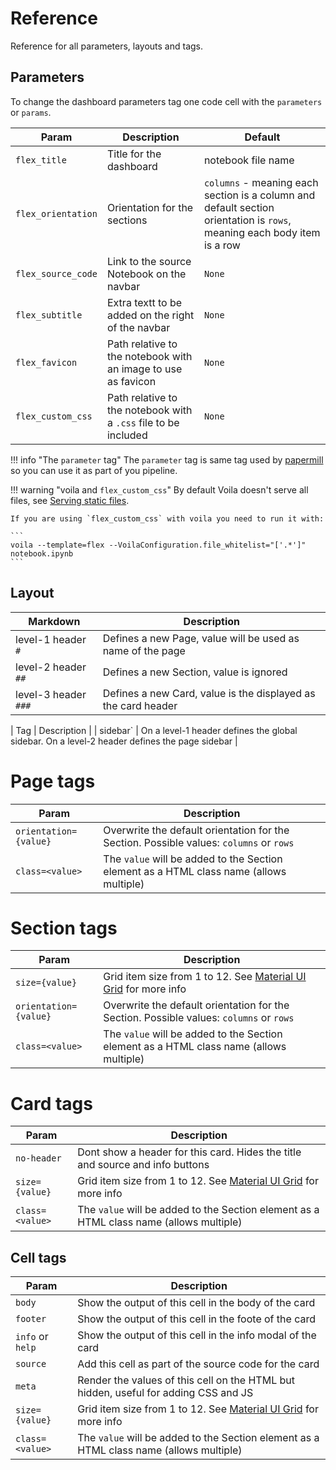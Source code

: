 # Reference

Reference for all parameters, layouts and tags.

## Parameters

To change the dashboard parameters tag one code cell with the `parameters` or `params`.

| Param | Description | Default |
|---|---|---|
| `flex_title` | Title for the dashboard | notebook file name |
| `flex_orientation` | Orientation for the sections | `columns` - meaning each section is a column and default section orientation is `rows`, meaning each body item is a row |
| `flex_source_code` | Link to the source Notebook on the navbar | `None` |
| `flex_subtitle` | Extra textt to be added on the right of the navbar | `None` |
| `flex_favicon` | Path relative to the notebook with an image to use as favicon | `None` |
| `flex_custom_css` | Path relative to the notebook with a `.css` file to be included | `None` |

!!! info "The `parameter` tag"
    The `parameter` tag is same tag used by [papermill](https://github.com/nteract/papermill) so you can use it as part of you pipeline.

!!! warning "voila and `flex_custom_css`"
    By default Voila doesn't serve all files, see [Serving static files](https://voila.readthedocs.io/en/latest/customize.html#serving-static-files).

    If you are using `flex_custom_css` with voila you need to run it with:

    ```
    voila --template=flex --VoilaConfiguration.file_whitelist="['.*']" notebook.ipynb
    ```

## Layout

| Markdown | Description |
|---|---|
| level-1 header `#` | Defines a new Page, value will be used as name of the page |
| level-2 header `##` | Defines a new Section, value is ignored |
| level-3 header `###` | Defines a new Card, value is the displayed as the card header |

| Tag | Description |
| sidebar` | On a level-1 header defines the global sidebar. On a level-2 header defines the page sidebar |

# Page tags

| Param | Description |
|---|---|
| `orientation={value}` | Overwrite the default orientation for the Section. Possible values: `columns` or `rows` |
| `class=<value>` | The `value` will be added to the Section element as a HTML class name (allows multiple) |

# Section tags

| Param | Description |
|---|---|
| `size={value}` | Grid item size from 1 to 12. See [Material UI Grid](https://material-ui.com/components/grid/) for more info |
| `orientation={value}` | Overwrite the default orientation for the Section. Possible values: `columns` or `rows` |
| `class=<value>` | The `value` will be added to the Section element as a HTML class name (allows multiple) |

# Card tags

| Param | Description |
|---|---|
| `no-header` | Dont show a header for this card. Hides the title and source and info buttons |
| `size={value}` | Grid item size from 1 to 12. See [Material UI Grid](https://material-ui.com/components/grid/) for more info |
| `class=<value>` | The `value` will be added to the Section element as a HTML class name (allows multiple) |

## Cell tags

| Param | Description |
|---|---|
| `body` | Show the output of this cell in the body of the card |
| `footer` | Show the output of this cell in the foote of the card |
| `info` or `help` | Show the output of this cell in the info modal of the card |
| `source` | Add this cell as part of the source code for the card |
| `meta` | Render the values of this cell on the HTML but hidden, useful for adding CSS and JS |
| `size={value}` | Grid item size from 1 to 12. See [Material UI Grid](https://material-ui.com/components/grid/) for more info |
| `class=<value>` | The `value` will be added to the Section element as a HTML class name (allows multiple) |
